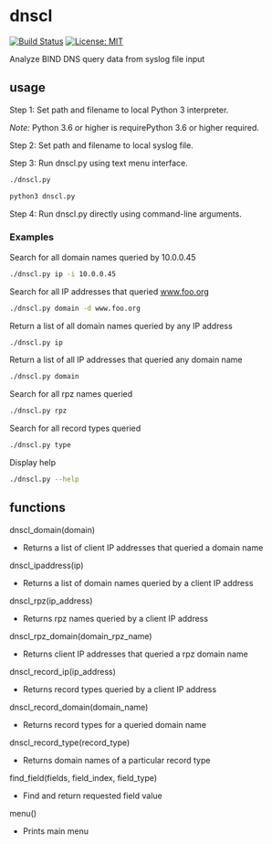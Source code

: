 # dnscl

[![Build Status](https://travis-ci.com/mark-w-hunter/dnscl.svg?branch=devel)](https://travis-ci.com/mark-w-hunter/dnscl)
[![License: MIT](https://img.shields.io/badge/License-MIT-yellow.svg)](https://opensource.org/licenses/MIT)

Analyze BIND DNS query data from syslog file input

## usage

Step 1: Set path and filename to local Python 3 interpreter.

*Note:* Python 3.6 or higher is requirePython 3.6 or higher required.

Step 2: Set path and filename to local syslog file.

Step 3: Run dnscl.py using text menu interface.

```bash
./dnscl.py
```

```bash
python3 dnscl.py
```

Step 4: Run dnscl.py directly using command-line arguments.

### Examples

Search for all domain names queried by 10.0.0.45

```bash
./dnscl.py ip -i 10.0.0.45
```

Search for all IP addresses that queried www.foo.org

```bash
./dnscl.py domain -d www.foo.org
```

Return a list of all domain names queried by any IP address

```bash
./dnscl.py ip
```

Return a list of all IP addresses that queried any domain name

```bash
./dnscl.py domain
```

Search for all rpz names queried

```bash
./dnscl.py rpz
```

Search for all record types queried

```bash
./dnscl.py type
```

Display help

```bash
./dnscl.py --help
```

## functions

dnscl_domain(domain)

- Returns a list of client IP addresses that queried a domain name

dnscl_ipaddress(ip)

- Returns a list of domain names queried by a client IP address

dnscl_rpz(ip_address)

- Returns rpz names queried by a client IP address

dnscl_rpz_domain(domain_rpz_name)

- Returns client IP addresses that queried a rpz domain name

dnscl_record_ip(ip_address)

- Returns record types queried by a client IP address

dnscl_record_domain(domain_name)

- Returns record types for a queried domain name

dnscl_record_type(record_type)

- Returns domain names of a particular record type

find_field(fields, field_index, field_type)

- Find and return requested field value

menu()

- Prints main menu

